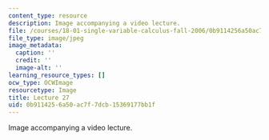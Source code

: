 ```yaml
---
content_type: resource
description: Image accompanying a video lecture.
file: /courses/18-01-single-variable-calculus-fall-2006/0b9114256a50ac7f7dcb15369177bb1f_lec27.jpg
file_type: image/jpeg
image_metadata:
  caption: ''
  credit: ''
  image-alt: ''
learning_resource_types: []
ocw_type: OCWImage
resourcetype: Image
title: Lecture 27
uid: 0b911425-6a50-ac7f-7dcb-15369177bb1f
---
```

Image accompanying a video lecture.


